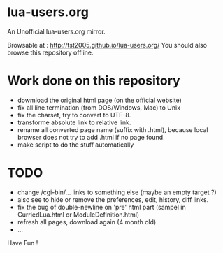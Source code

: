 # lua-users.org
An Unofficial lua-users.org mirror.

Browsable at : http://tst2005.github.io/lua-users.org/
You should also browse this repository offline.

# Work done on this repository

 * dowmload the original html page (on the official website)
 * fix all line termination (from DOS/Windows, Mac) to Unix
 * fix the charset, try to convert to UTF-8.
 * transforme absolute link to relative link.
 * rename all converted page name (suffix with .html), because local browser does not try to add .html if no page found.
 * make script to do the stuff automatically

# TODO

 * change /cgi-bin/... links to something else (maybe an empty target ?)
 * also see to hide or remove the preferences, edit, history, diff links.
 * fix the bug of double-newline on 'pre' html part (sampel in CurriedLua.html or ModuleDefinition.html)
 * refresh all pages, download again (4 month old)
 * ...

Have Fun !
